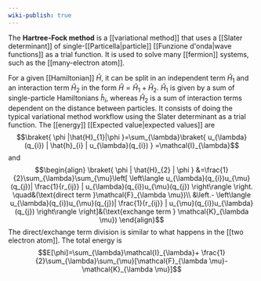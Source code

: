 ```yaml
---
wiki-publish: true
---
```

The **Hartree-Fock method** is a [[variational method]] that uses a [[Slater determinant]] of single-[[Particella|particle]] [[Funzione d'onda|wave functions]] as a trial function. It is used to solve many [[fermion]] systems, such as the [[many-electron atom]].

For a given [[Hamiltonian]] $\hat{H}$, it can be split in an independent term $\hat{H}_{1}$ and an interaction term $\hat{H}_{2}$ in the form $\hat{H}=\hat{H}_{1}+\hat{H}_{2}$. $\hat{H}_{1}$ is given by a sum of single-particle Hamiltonians $\hat{h}_{i}$, whereas $\hat{H}_{2}$ is a sum of interaction terms dependent on the distance between particles. It consists of doing the typical variational method workflow using the Slater determinant as a trial function. The [[energy]] [[Expected value|expected values]] are
$$\braket{ \phi |\hat{H}_{1}|\phi  }=\sum_{\lambda}\braket{ u_{\lambda}(q_{i}) | \hat{h}_{i} | u_{\lambda}(q_{i}) }  =\mathcal{I}_{\lambda}$$
and
$$\begin{align}
\braket{ \phi | \hat{H}_{2} | \phi } &=\frac{1}{2}\sum_{\lambda}\sum_{\mu}\left[ \left\langle  u_{\lambda}(q_{i})u_{\mu}(q_{j})| \frac{1}{r_{ij}} | u_{\lambda}(q_{i})u_{\mu}(q_{j})  \right\rangle \right. \quad&(\text{direct term }\mathcal{F}_{\lambda \mu})\\
 &\left.- \left\langle  u_{\lambda}(q_{i})u_{\mu}(q_{j})| \frac{1}{r_{ij}} | u_{\mu}(q_{i})u_{\lambda}(q_{j})  \right\rangle  \right]&(\text{exchange term } \mathcal{K}_{\lambda \mu})
\end{align}$$
The direct/exchange term division is similar to what happens in the [[two electron atom]]. The total energy is
$$E[\phi]=\sum_{\lambda}\mathcal{I}_{\lambda}+ \frac{1}{2}\sum_{\lambda}\sum_{\mu}[\mathcal{F}_{\lambda \mu}-\mathcal{K}_{\lambda \mu}]$$
